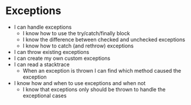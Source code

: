 # Exceptions
- I can handle exceptions
    - I know how to use the try/catch/finally block
    - I know the difference between checked and unchecked exceptions
    - I know how to catch (and rethrow) exceptions
- I can throw existing exceptions
- I can create my own custom exceptions
- I can read a stacktrace            
    - When an exception is thrown I can find which method caused the exception
- I know how and when to use exceptions and when not
    - I know that exceptions only should be thrown to handle the exceptional cases
